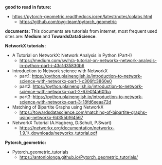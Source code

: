 

**good to read in future:**
* https://pytorch-geometric.readthedocs.io/en/latest/notes/colabs.html
  * https://github.com/pyg-team/pytorch_geometric


**documents:**
This documents are tutorials from internet, most frequent used sites are: **Medium** and **TowardsDataScience**.

**NetworkX tutorials:**
* A Tutorial on NetworkX: Network Analysis in Python (Part-I)
  * https://medium.com/swlh/a-tutorial-on-networkx-network-analysis-in-python-part-i-43c1d35830b6 
* Introduction to Network science with NetworkX
  * part1: https://python.plainenglish.io/introduction-to-network-science-with-networkx-part-1-c306fc3860e0
  * part2: https://python.plainenglish.io/introduction-to-network-science-with-networkx-part-2-67e0f4a60fba
  * part3: https://python.plainenglish.io/introduction-to-network-science-with-networkx-part-3-18fd6eeaa72d
* Matching of Bipartite Graphs using NetworkX
  * https://towardsdatascience.com/matching-of-bipartite-graphs-using-networkx-6d355b164567
* NetworkX Tutorial (A.Hagberg, D.Schult, P.Swart)
  * https://networkx.org/documentation/networkx-1.9.1/_downloads/networkx_tutorial.pdf  

**Pytorch_geometric:**
* Pytorch_geometric_tutorials
  * https://antoniolonga.github.io/Pytorch_geometric_tutorials/


